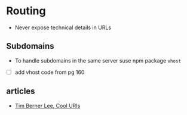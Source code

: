 # Routing

- Never expose technical details in URLs

## Subdomains
- To handle subdomains in the same server suse npm package `vhost`
- [ ] add vhost code from pg 160


## articles

- [Tim Berner Lee, Cool URIs](https://www.w3.org/Provider/Style/URI.html)

